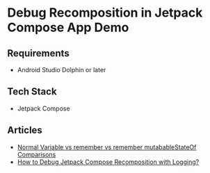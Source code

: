 # Debug Recomposition in Jetpack Compose App Demo

## Requirements
- Android Studio Dolphin or later

## Tech Stack 
- Jetpack Compose

## Articles
- [Normal Variable vs remember vs remember mutabableStateOf Comparisons](https://vtsen.hashnode.dev/normal-variable-vs-remember-vs-remember-mutabablestateof-comparisons)
- [How to Debug Jetpack Compose Recomposition with Logging?](https://vtsen.hashnode.dev/how-to-debug-jetpack-compose-recomposition-with-logging)
